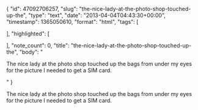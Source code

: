 {
  "id": 47092706257,
  "slug": "the-nice-lady-at-the-photo-shop-touched-up-the",
  "type": "text",
  "date": "2013-04-04T04:43:30+00:00",
  "timestamp": 1365050610,
  "format": "html",
  "tags": [

  ],
  "highlighted": [

  ],
  "note_count": 0,
  "title": "the-nice-lady-at-the-photo-shop-touched-up-the",
  "body": "<p>The nice lady at the photo shop touched up the bags from under my eyes for the picture I needed to get a SIM card.</p>"
}

<p>The nice lady at the photo shop touched up the bags from under my eyes for the picture I needed to get a SIM card.</p>